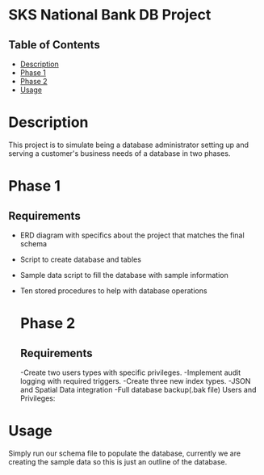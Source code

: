 # SKS National Bank DB Project

## Table of Contents
- [Description](#Description)
- [Phase 1](#Phase-1)
- [Phase 2](#Phase-2)
- [Usage](#Usage)

# Description
This project is to simulate being a database administrator setting up and serving a customer's business needs of a database in two phases. 

# Phase 1
## Requirements
- ERD diagram with specifics about the project that matches the final schema
- Script to create database and tables
- Sample data script to fill the database with sample information
- Ten stored procedures to help with database operations

  # Phase 2
  ## Requirements
  -Create two users types with specific privileges.
  -Implement audit logging with required triggers.
  -Create three new index types.
  -JSON and Spatial Data integration
  -Full database backup(.bak file) Users and Privileges:


# Usage
Simply run our schema file to populate the database, currently we are creating the sample data so this is just an outline of the database.
